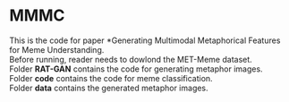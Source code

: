 # MMMC
This is the code for paper *Generating Multimodal Metaphorical Features for Meme Understanding.  <br>
Before running, reader needs to dowlond the MET-Meme dataset.  <br>
Folder **RAT-GAN** contains the code for generating metaphor images.  <br>
Folder **code** contains the code for meme classification.  <br>
Folder **data** contains the generated metaphor images.  <br>

